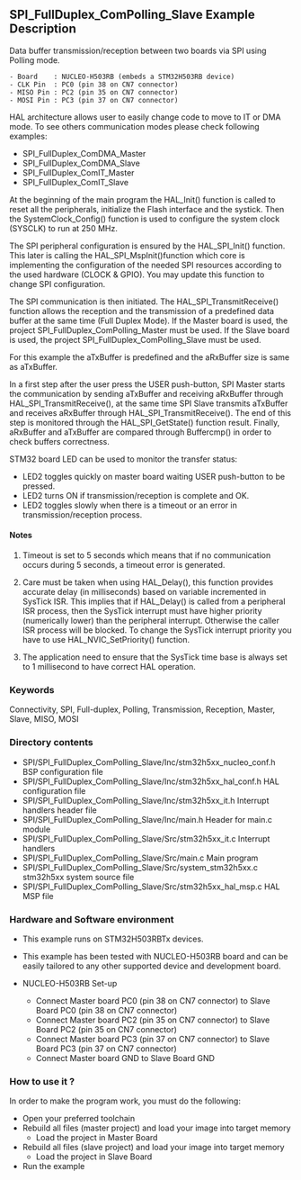 ## <b>SPI_FullDuplex_ComPolling_Slave Example Description</b>

Data buffer transmission/reception between two boards via SPI using Polling mode.

    - Board    : NUCLEO-H503RB (embeds a STM32H503RB device)
    - CLK Pin  : PC0 (pin 38 on CN7 connector)
    - MISO Pin : PC2 (pin 35 on CN7 connector)
    - MOSI Pin : PC3 (pin 37 on CN7 connector)

HAL architecture allows user to easily change code to move to IT or DMA mode. 
To see others communication modes please check following examples:

 - SPI_FullDuplex_ComDMA_Master
 - SPI_FullDuplex_ComDMA_Slave
 - SPI_FullDuplex_ComIT_Master
 - SPI_FullDuplex_ComIT_Slave

At the beginning of the main program the HAL_Init() function is called to reset 
all the peripherals, initialize the Flash interface and the systick.
Then the SystemClock_Config() function is used to configure the system
clock (SYSCLK) to run at 250 MHz.

The SPI peripheral configuration is ensured by the HAL_SPI_Init() function.
This later is calling the HAL_SPI_MspInit()function which core is implementing
the configuration of the needed SPI resources according to the used hardware (CLOCK & 
GPIO). You may update this function to change SPI configuration.

The SPI communication is then initiated.
The HAL_SPI_TransmitReceive() function allows the reception and the 
transmission of a predefined data buffer at the same time (Full Duplex Mode).
If the Master board is used, the project SPI_FullDuplex_ComPolling_Master must be used.
If the Slave board is used, the project SPI_FullDuplex_ComPolling_Slave must be used.

For this example the aTxBuffer is predefined and the aRxBuffer size is same as aTxBuffer.

In a first step after the user press the USER push-button, SPI Master starts the
communication by sending aTxBuffer and receiving aRxBuffer through 
HAL_SPI_TransmitReceive(), at the same time SPI Slave transmits aTxBuffer 
and receives aRxBuffer through HAL_SPI_TransmitReceive(). 
The end of this step is monitored through the HAL_SPI_GetState() function
result.
Finally, aRxBuffer and aTxBuffer are compared through Buffercmp() in order to 
check buffers correctness.

STM32 board LED can be used to monitor the transfer status:

 - LED2 toggles quickly on master board waiting USER push-button to be pressed.
 - LED2 turns ON if transmission/reception is complete and OK.
 - LED2 toggles slowly when there is a timeout or an error in transmission/reception process.   

#### <b>Notes</b>

 1. Timeout is set to 5 seconds which means that if no communication occurs during 5 seconds,
    a timeout error is generated.

 2. Care must be taken when using HAL_Delay(), this function provides accurate delay (in milliseconds)
    based on variable incremented in SysTick ISR. This implies that if HAL_Delay() is called from
    a peripheral ISR process, then the SysTick interrupt must have higher priority (numerically lower)
    than the peripheral interrupt. Otherwise the caller ISR process will be blocked.
    To change the SysTick interrupt priority you have to use HAL_NVIC_SetPriority() function.

 3. The application need to ensure that the SysTick time base is always set to 1 millisecond
    to have correct HAL operation.

### <b>Keywords</b>

Connectivity, SPI, Full-duplex, Polling, Transmission, Reception, Master, Slave, MISO, MOSI

### <b>Directory contents</b> 

  - SPI/SPI_FullDuplex_ComPolling_Slave/Inc/stm32h5xx_nucleo_conf.h BSP configuration file
  - SPI/SPI_FullDuplex_ComPolling_Slave/Inc/stm32h5xx_hal_conf.h    HAL configuration file
  - SPI/SPI_FullDuplex_ComPolling_Slave/Inc/stm32h5xx_it.h          Interrupt handlers header file
  - SPI/SPI_FullDuplex_ComPolling_Slave/Inc/main.h                  Header for main.c module  
  - SPI/SPI_FullDuplex_ComPolling_Slave/Src/stm32h5xx_it.c          Interrupt handlers
  - SPI/SPI_FullDuplex_ComPolling_Slave/Src/main.c                  Main program
  - SPI/SPI_FullDuplex_ComPolling_Slave/Src/system_stm32h5xx.c      stm32h5xx system source file
  - SPI/SPI_FullDuplex_ComPolling_Slave/Src/stm32h5xx_hal_msp.c     HAL MSP file

### <b>Hardware and Software environment</b>

  - This example runs on STM32H503RBTx devices.

  - This example has been tested with NUCLEO-H503RB board and can be
    easily tailored to any other supported device and development board.

  - NUCLEO-H503RB Set-up

    - Connect Master board PC0 (pin 38 on CN7 connector) to Slave Board PC0 (pin 38 on CN7 connector)
    - Connect Master board PC2 (pin 35 on CN7 connector) to Slave Board PC2 (pin 35 on CN7 connector)
    - Connect Master board PC3 (pin 37 on CN7 connector) to Slave Board PC3 (pin 37 on CN7 connector)
    - Connect Master board GND  to Slave Board GND

### <b>How to use it ?</b>

In order to make the program work, you must do the following:

 - Open your preferred toolchain 
 - Rebuild all files (master project) and load your image into target memory
    - Load the project in Master Board
 - Rebuild all files (slave project) and load your image into target memory
    - Load the project in Slave Board
 - Run the example

